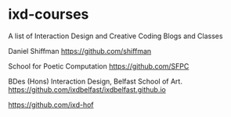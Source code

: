 # ixd-courses
A list of Interaction Design and Creative Coding Blogs and Classes

Daniel Shiffman
https://github.com/shiffman

School for Poetic Computation
https://github.com/SFPC

BDes (Hons) Interaction Design, Belfast School of Art.
https://github.com/ixdbelfast/ixdbelfast.github.io

https://github.com/ixd-hof
